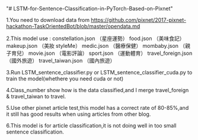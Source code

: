 
"# LSTM-for-Sentence-Classification-in-PyTorch-Based-on-Pixnet" 


1.You need to download data from https://github.com/pixnet/2017-pixnet-hackathon-TaskOrientedBot/blob/master/opendata.md

2.This model use :
constellation.json （星座運勢）
food.json （美味食記）
makeup.json （美妝 styleMe）
medic.json （醫療保健）
mombaby.json （親子育兒）
movie.json （電影評論）
sport.json （運動體育）
travel_foreign.json （國外旅遊）
travel_taiwan.json （國內旅遊）

3.Run LSTM_sentence_classifier.py or LSTM_sentence_classifier_cuda.py to train the model(whethere you need cuda or not)

4.Class_number show how is the data classified,and I merge travel_foreign & travel_taiwan to travel. 

5.Use other pixnet article test,this model has a correct rate of 80-85%,and it still has good results when using articles from other blog.

6.This model is for article classification,it is not doing well in too small sentence classification.
